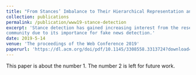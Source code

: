 ```yaml
---
title: "From Stances’ Imbalance to Their Hierarchical Representation and Detection"
collection: publications
permalink: /publication/www19-stance-detection
excerpt: 'Stance detection has gained increasing interest from the research
community due to its importance for fake news detection.'
date: 2019-5-14
venue: 'The proceedings of the Web Conference 2019'
paperurl: 'https://dl.acm.org/doi/pdf/10.1145/3308558.3313724?download=true'
---
```

This paper is about the number 1. The number 2 is left for future work.
